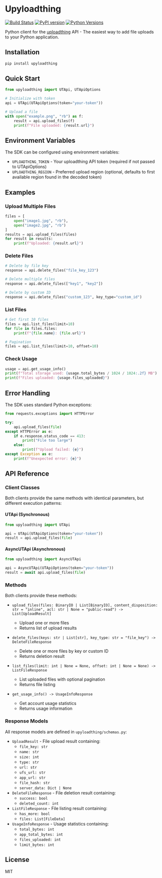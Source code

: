 # Upyloadthing

[![Build Status](https://github.com/farmisen/upyloadthing/workflows/CI/badge.svg)](https://github.com/farmisen/upyloadthing/actions)
[![PyPI version](https://badge.fury.io/py/upyloadthing.svg)](https://badge.fury.io/py/upyloadthing)
[![Python Versions](https://img.shields.io/pypi/pyversions/upyloadthing.svg)](https://pypi.org/project/upyloadthing/)

Python client for the [uploadthing](https://docs.uploadthing.com/api-reference/openapi-spec) API - The easiest way to add file uploads to your Python application.

## Installation

```bash
pip install upyloadthing
```

## Quick Start

```python
from upyloadthing import UTApi, UTApiOptions

# Initialize with token
api = UTApi(UTApiOptions(token="your-token"))

# Upload a file
with open("example.png", "rb") as f:
    result = api.upload_files(f)
    print(f"File uploaded: {result.url}")
```

## Environment Variables

The SDK can be configured using environment variables:

- `UPLOADTHING_TOKEN` - Your uploadthing API token (required if not passed to UTApiOptions)
- `UPLOADTHING_REGION` - Preferred upload region (optional, defaults to first available region found in the decoded token)

## Examples

### Upload Multiple Files

```python
files = [
    open("image1.jpg", "rb"),
    open("image2.jpg", "rb")
]
results = api.upload_files(files)
for result in results:
    print(f"Uploaded: {result.url}")
```

### Delete Files

```python
# Delete by file key
response = api.delete_files("file_key_123")

# Delete multiple files
response = api.delete_files(["key1", "key2"])

# Delete by custom ID
response = api.delete_files("custom_123", key_type="custom_id")
```

### List Files

```python
# Get first 10 files
files = api.list_files(limit=10)
for file in files.files:
    print(f"{file.name}: {file.url}")

# Pagination
files = api.list_files(limit=10, offset=10)
```

### Check Usage

```python
usage = api.get_usage_info()
print(f"Total storage used: {usage.total_bytes / 1024 / 1024:.2f} MB")
print(f"Files uploaded: {usage.files_uploaded}")
```

## Error Handling

The SDK uses standard Python exceptions:

```python
from requests.exceptions import HTTPError

try:
    api.upload_files(file)
except HTTPError as e:
    if e.response.status_code == 413:
        print("File too large")
    else:
        print(f"Upload failed: {e}")
except Exception as e:
    print(f"Unexpected error: {e}")
```

## API Reference

### Client Classes

Both clients provide the same methods with identical parameters, but different execution patterns:

#### UTApi (Synchronous)
```python
from upyloadthing import UTApi

api = UTApi(UTApiOptions(token="your-token"))
result = api.upload_files(file)
```

#### AsyncUTApi (Asynchronous)
```python
from upyloadthing import AsyncUTApi

api = AsyncUTApi(UTApiOptions(token="your-token"))
result = await api.upload_files(file)
```

### Methods

Both clients provide these methods:

- `upload_files(files: BinaryIO | List[BinaryIO], content_disposition: str = "inline", acl: str | None = "public-read") -> List[UploadResult]`
  - Upload one or more files
  - Returns list of upload results

- `delete_files(keys: str | List[str], key_type: str = "file_key") -> DeleteFileResponse`
  - Delete one or more files by key or custom ID
  - Returns deletion result

- `list_files(limit: int | None = None, offset: int | None = None) -> ListFileResponse`
  - List uploaded files with optional pagination
  - Returns file listing

- `get_usage_info() -> UsageInfoResponse`
  - Get account usage statistics
  - Returns usage information

### Response Models

All response models are defined in `upyloadthing/schemas.py`:

- `UploadResult` - File upload result containing:
  - `file_key: str`
  - `name: str`
  - `size: int`
  - `type: str`
  - `url: str`
  - `ufs_url: str`
  - `app_url: str`
  - `file_hash: str`
  - `server_data: Dict | None`
- `DeleteFileResponse` - File deletion result containing:
  - `success: bool`
  - `deleted_count: int`
- `ListFileResponse` - File listing result containing:
  - `has_more: bool`
  - `files: List[FileData]`
- `UsageInfoResponse` - Usage statistics containing:
  - `total_bytes: int`
  - `app_total_bytes: int`
  - `files_uploaded: int`
  - `limit_bytes: int`

## License

MIT
